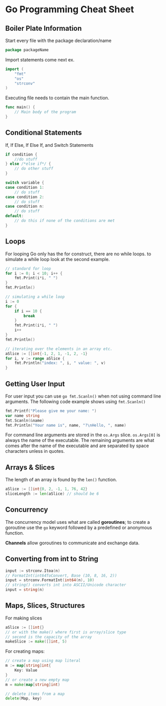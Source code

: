 # Go Programming Cheat Sheet

## Boiler Plate Information

Start every file with the package declaration/name

```go
package packageName
```

Import statements come next ex.

```go
import (
    "fmt"
    "os"
    "strconv"
)
```

Executing file needs to contain the main function.

```go
func main() {
    // Main body of the program
}
```

## Conditional Statements

If, If Else, If Else If, and Switch Statements

```go
if condition {
    //do stuff
} else /*else if*/ {
    // do other stuff
}

switch variable {
case condition 1:
    // do stuff
case condition 2:
    // do stuff
case condition n:
    // do stuff
default:
    // do this if none of the conditions are met
}
```

## Loops

For looping Go only has the for construct, there are no while loops. to simulate a while loop look at the second example.

```go
// standard for loop
for i := 0; i < 10; i++ {
    fmt.Print(i*i, " ")
}
fmt.Println()

// simulating a while loop
i := 0
for {
    if i == 10 {
        break
    }
    fmt.Print(i*i, " ")
    i++
}
fmt.Println()

// iterating over the elements in an array etc.
aSlice := []int{-1, 2, 1, -1, 2, -1}
for i, v := range aSlice {
    fmt.Println("index: ", i, " value: ", v)
}
```

## Getting User Input

For user input you can use ```go fmt.Scanln()``` when not using command line arguments. The following code example shows using ```fmt.Scanln()```

```go
fmt.Printf("Please give me your name: ")
var name string
fmt.Scanln(&name)
fmt.Println("Your name is", name, "?\nHello, ", name)
```

For command line arguments are stored in the  ```os.Args``` slice. ```os.Args[0]``` is always the name of the executable. The remaining arguments are what comes after the name of the executable and are separated by space characters unless in quotes.

## Arrays & Slices

The length of an array is found by the ```len()``` function.

```go
aSlice := []int{0, 2, -1, 1, 76, 42}
sliceLength := len(aSlice) // should be 6
```

## Concurrency

The concurrency model uses what are called **goroutines**; to create a goroutine use the ```go``` keyword followed by a predefined or anonymous function.

**Channels** allow goroutines to communicate and exchange data.

## Converting from int to String

```go
input := strconv.Itoa(n)
// FormatInt(int64ToConvert, Base (10, 8, 16, 2))
input = strconv.FormatInt(int64(n), 10)
// string() converts int into ASCII/Unicode character
input = string(n)
```

## Maps, Slices, Structures

For making slices

```go
aSlice := []int{}
// or with the make() where first is array/slice type
// second is the capacity of the array
makeSlice := make([]int, 5)
```

For creating maps:

```go
// create a map using map literal
m := map[string]int{
    Key: Value
}
// or create a new empty map
m = make(map[string]int)

// delete items from a map
delete(Map, key)
```
